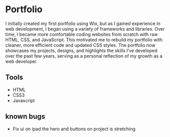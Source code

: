 # Portfolio

I initially created my first portfolio using Wix, but as I gained experience in web development, I began
using a variety of frameworks and libraries. Over time, I became more comfortable coding websites from
scratch with raw HTML, CSS, and JavaScript. This motivated me to rebuild my portfolio with cleaner, more
efficient code and updated CSS styles. The portfolio now showcases my projects, designs, and highlights
the skills I’ve developed over the past few years, serving as a personal reflection of my growth as a
web developer.

## Tools
- HTML
- CSS3
- Javascript

## known bugs

- Fix ui on ipad the hero and buttons on project is stretching 
